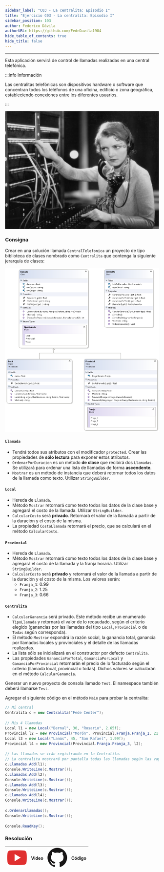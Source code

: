 ```yaml
---
sidebar_label: "C03 - La centralita: Episodio I"
title: "Ejercicio C03 - La centralita: Episodio I"
sidebar_position: 103
author: Federico Dávila
authorURL: https://github.com/FedeDavila1984
hide_table_of_contents: true
hide_title: false
---
```

---
Esta aplicación servirá de control de llamadas realizadas en una central telefónica.

:::info Información

Las centralitas telefónicas son dispositivos hardware o software que concentran todos los teléfonos de una oficina, edificio o zona geográfica, estableciendo conexiones entre los diferentes usuarios.

:::

![Centralita tradicional](/clases/08-herencia/ejercicios/centralita-tradicional.jpg)

### Consigna
Crear en una solución llamada `CentralTelefonica` un proyecto de tipo biblioteca de clases nombrado como `Centralita` que contenga la siguiente jerarquía de clases:

![Diagrama de clases](/clases/08-herencia/ejercicios/centralita-diagram.PNG)

#### `Llamada`
* Tendrá todos sus atributos con el modificador `protected`. Crear las propiedades de **sólo lectura** para exponer estos atributos.
* `OrdenarPorDuracion` es un método **de clase** que recibirá dos `Llamadas`. Se utilizará para ordenar una lista de llamadas de forma **ascendente**.
* `Mostrar` es un método de instancia que deberá retornar todos los datos de la llamada como texto. Utilizar `StringBuilder`.

#### `Local`
* Hereda de `Llamada`.
* Método `Mostrar` retornará como texto todos los datos de la clase base y agregará el costo de la llamada. Utilizar `StringBuilder`.
* `CalcularCosto` será **privado**. Retornará el valor de la llamada a partir de la duración y el costo de la misma.
* La propiedad `CostoLlamada` retornará el precio, que se calculará en el método `CalcularCosto`.

#### `Provincial`
* Hereda de `Llamada`.
* Método `Mostrar` retornará como texto todos los datos de la clase base y agregará el costo de la llamada y la franja horaria. Utilizar `StringBuilder`.
* `CalcularCosto` será **privado** y retornará el valor de la llamada a partir de la duración y el costo de la misma. Los valores serán: 
  * `Franja_1`: 0.99
  * `Franja_2`: 1.25
  * `Franja_3`: 0.66

#### `Centralita`
* `CalcularGanancia` será privado. Este método recibe un enumerado `TipoLlamada` y retornará el valor de lo recaudado, según el criterio elegido (ganancias por las llamadas del tipo `Local`, `Provincial` o de `Todas` según corresponda).
* El método `Mostrar` expondrá la razón social, la ganancia total, ganancia por llamados locales y provinciales y el detalle de las llamadas realizadas.
* La lista sólo se inicializará en el constructor por defecto `Centralita`.
* Las propiedades `GananciaPorTotal`, `GananciaPorLocal` y `GananciaPorProvincial` retornarán el precio de lo facturado según el criterio (llamada local, provincial o todas). Dichos valores se calcularán en el método `CalcularGanancia`.

Generar un nuevo proyecto de consola llamado `Test`. El namespace también deberá llamarse `Test`. 

Agregar el siguiente código en el método `Main` para probar la centralita:

```csharp
// Mi central
Centralita c = new Centralita("Fede Center");

// Mis 4 llamadas
Local l1 = new Local("Bernal", 30, "Rosario", 2.65f);
Provincial l2 = new Provincial("Morón", Provincial.Franja.Franja_1, 21, "Bernal");
Local l3 = new Local("Lanús", 45, "San Rafael", 1.99f);
Provincial l4 = new Provincial(Provincial.Franja.Franja_3, l2);

// Las llamadas se irán registrando en la Centralita.
// La centralita mostrará por pantalla todas las llamadas según las vaya registrando.
c.Llamadas.Add(l1);
Console.WriteLine(c.Mostrar());
c.Llamadas.Add(l2);
Console.WriteLine(c.Mostrar());
c.Llamadas.Add(l3);
Console.WriteLine(c.Mostrar());
c.Llamadas.Add(l4);
Console.WriteLine(c.Mostrar());

c.OrdenarLlamadas();
Console.WriteLine(c.Mostrar());

Console.ReadKey();
```

### Resolución
| ![img](/base/youtube.svg) | Video | ![img](/base/github.svg) | Código |
| :-----------------------: | :---: | :----------------------: | :----: |